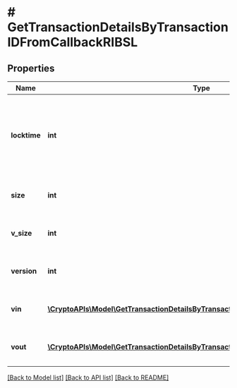 # # GetTransactionDetailsByTransactionIDFromCallbackRIBSL

## Properties

Name | Type | Description | Notes
------------ | ------------- | ------------- | -------------
**locktime** | **int** | Represents the time at which a particular transaction can be added to the blockchain. |
**size** | **int** | Represents the total size of this transaction. |
**v_size** | **int** | Represents the virtual size of this transaction. |
**version** | **int** | Represents transaction version number. |
**vin** | [**\CryptoAPIs\Model\GetTransactionDetailsByTransactionIDRIBSLVinInner[]**](GetTransactionDetailsByTransactionIDRIBSLVinInner.md) | Represents the transaction inputs. |
**vout** | [**\CryptoAPIs\Model\GetTransactionDetailsByTransactionIDFromCallbackRIBSLVoutInner[]**](GetTransactionDetailsByTransactionIDFromCallbackRIBSLVoutInner.md) | Represents the transaction outputs. |

[[Back to Model list]](../../README.md#models) [[Back to API list]](../../README.md#endpoints) [[Back to README]](../../README.md)

